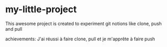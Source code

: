 # my-little-project

This awesome project is created to experiment git notions like clone, push and pull

achievements: J'ai réussi à faire clone, pull et je m'apprête à faire push
